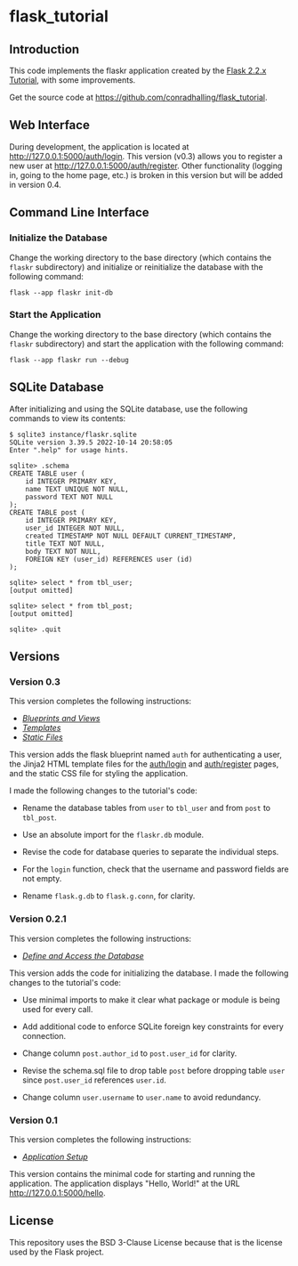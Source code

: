 # flask_tutorial

## Introduction

This code implements the flaskr application created by the
[Flask 2.2.x Tutorial](https://flask.palletsprojects.com/en/2.2.x/tutorial/),
with some improvements.

Get the source code at https://github.com/conradhalling/flask_tutorial.

## Web Interface

During development, the application is located at
http://127.0.0.1:5000/auth/login. This version (v0.3) allows you to
register a new user at http://127.0.0.1:5000/auth/register. Other
functionality (logging in, going to the home page, etc.) is broken in this
version but will be added in version 0.4.

## Command Line Interface

### Initialize the Database

Change the working directory to the base directory (which contains the
`flaskr` subdirectory) and initialize or reinitialize the database with the
following command:

```shell
flask --app flaskr init-db
```

### Start the Application

Change the working directory to the base directory (which contains the
`flaskr` subdirectory) and start the application with the following command:

```shell
flask --app flaskr run --debug
```

## SQLite Database

After initializing and using the SQLite database, use the following commands
to view its contents:

```
$ sqlite3 instance/flaskr.sqlite
SQLite version 3.39.5 2022-10-14 20:58:05
Enter ".help" for usage hints.

sqlite> .schema
CREATE TABLE user (
    id INTEGER PRIMARY KEY,
    name TEXT UNIQUE NOT NULL,
    password TEXT NOT NULL
);
CREATE TABLE post (
    id INTEGER PRIMARY KEY,
    user_id INTEGER NOT NULL,
    created TIMESTAMP NOT NULL DEFAULT CURRENT_TIMESTAMP,
    title TEXT NOT NULL,
    body TEXT NOT NULL,
    FOREIGN KEY (user_id) REFERENCES user (id)
);

sqlite> select * from tbl_user;
[output omitted]

sqlite> select * from tbl_post;
[output omitted]

sqlite> .quit
```

## Versions

### Version 0.3

This version completes the following instructions:

- [_Blueprints and Views_](https://flask.palletsprojects.com/en/2.2.x/tutorial/views/)
- [_Templates_](https://flask.palletsprojects.com/en/2.2.x/tutorial/templates/)
- [_Static Files_](https://flask.palletsprojects.com/en/2.2.x/tutorial/static/)

This version adds the flask blueprint named `auth` for authenticating a user,
the Jinja2 HTML template files for the
[auth/login](http://127.0.0.1:5000/auth/login) and
[auth/register](http://127.0.0.1:5000/auth/register) pages, and the static CSS
file for styling the application.

I made the following changes to the tutorial's code:

- Rename the database tables from `user` to `tbl_user` and from `post` to
`tbl_post`.

- Use an absolute import for the `flaskr.db` module.

- Revise the code for database queries to separate the individual steps.

- For the `login` function, check that the username and password fields are not empty.

- Rename `flask.g.db` to `flask.g.conn`, for clarity.

### Version 0.2.1

This version completes the following instructions:

- [_Define and Access the Database_](https://flask.palletsprojects.com/en/2.2.x/tutorial/database/)

This version adds the code for initializing the database.
I made the following changes to the tutorial's code:

- Use minimal imports to make it clear what package or module is being
used for every call.

- Add additional code to enforce SQLite foreign key constraints for every
connection.

- Change column `post.author_id` to `post.user_id` for clarity.

- Revise the schema.sql file to drop table `post` before dropping table `user`
since `post.user_id` references `user.id`.

- Change column `user.username` to `user.name` to avoid redundancy.

### Version 0.1

This version completes the following instructions:

-  [_Application Setup_](https://flask.palletsprojects.com/en/2.2.x/tutorial/factory/)

This version contains the minimal code for starting and running the application.
The application displays "Hello, World!" at the URL
http://127.0.0.1:5000/hello.

## License

This repository uses the BSD 3-Clause License because that is the license used
by the Flask project.
